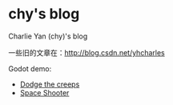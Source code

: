 # chy's blog

Charlie Yan (chy)'s blog

一些旧的文章在：http://blog.csdn.net/yhcharles



Godot demo:

- [Dodge the creeps](https://yhcharles.github.io/web/1/dodge_the_creeps.html)
- [Space Shooter](https://yhcharles.github.io/web/2/SpaceShooter.html)


